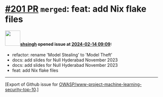 # [\#201 PR](https://github.com/OWASP/www-project-machine-learning-security-top-10/pull/201) `merged`: feat: add Nix flake files

#### <img src="https://avatars.githubusercontent.com/u/412800?v=4" width="50">[shsingh](https://github.com/shsingh) opened issue at [2024-02-14 09:09](https://github.com/OWASP/www-project-machine-learning-security-top-10/pull/201):

- refactor: rename 'Model Stealing' to 'Model Theft'
- docs: add slides for Null Hyderabad November 2023
- docs: add slides for Null Hyderabad November 2023
- feat: add Nix flake files





-------------------------------------------------------------------------------



[Export of Github issue for [OWASP/www-project-machine-learning-security-top-10](https://github.com/OWASP/www-project-machine-learning-security-top-10).]
